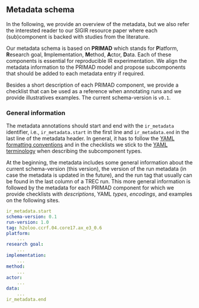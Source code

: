 ## Metadata schema

In the following, we provide an overview of the metadata, but we also refer the interested reader to our SIGIR resource paper where each (sub)component is backed with studies from the literature.

Our metadata schema is based on **PRIMAD** which stands for **P**latform, **R**esearch goal, **I**mplementation, **M**ethod, **A**ctor, **D**ata. Each of these components is essential for reproducible IR experimentation. We align the metadata information to the PRIMAD model and propose subcomponents that should be added to each metadata entry if required.

Besides a short description of each PRIMAD component, we provide a checklist that can be used as a reference when annotating runs and we provide illustratives examples. The current schema-version is `v0.1`.


### General information

The metadata annotations should start and end with the `ir_metadata` identifier, i.e., `ir_metadata.start` in the first line and `ir_metadata.end` in the last line of the metadata header. In general, it has to follow the [YAML formatting conventions](https://yaml.org/) and in the checklists we stick to the [YAML terminology](https://yaml.org/spec/1.2.2/ext/glossary/) when describing the subcomponent types. 

At the beginning, the metadata includes some general information about the current schema-version (this version), the version of the run metadata (in case the metadata is updated in the future), and the run tag that usually can be found in the last column of a TREC run. This more general information is followed by the metadata for each PRIMAD component for which we provide checklists with *descriptions*, YAML *types*, *encodings*, and examples on the following sites.

```YAML
ir_metadata.start
schema-version: 0.1
run-version: 1.0
tag: h2oloo.ccrf.04.core17.ax_e3_0.6
platform:
    ...
research goal:
    ...
implementation:
    ...
method:
    ...
actor:
    ...
data:
    ...
ir_metadata.end
```
